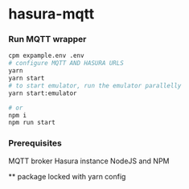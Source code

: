 # hasura-mqtt

### Run MQTT wrapper
```sh
cpm expample.env .env
# configure MQTT AND HASURA URLS 
yarn 
yarn start
# to start emulator, run the emulator parallelly 
yarn start:emulator 

# or 
npm i
npm run start
```

### Prerequisites

MQTT broker 
Hasura instance
NodeJS and NPM


** package locked with yarn config